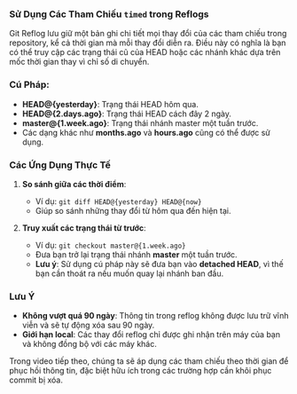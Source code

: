 ### Sử Dụng Các Tham Chiếu `timed` trong Reflogs

Git Reflog lưu giữ một bản ghi chi tiết mọi thay đổi của các tham chiếu trong repository, kể cả thời gian mà mỗi thay đổi diễn ra. Điều này có nghĩa là bạn có thể truy cập các trạng thái cũ của HEAD hoặc các nhánh khác dựa trên mốc thời gian thay vì chỉ số di chuyển.

### Cú Pháp:
- **HEAD@{yesterday}**: Trạng thái HEAD hôm qua.
- **HEAD@{2.days.ago}**: Trạng thái HEAD cách đây 2 ngày.
- **master@{1.week.ago}**: Trạng thái nhánh master một tuần trước.
- Các dạng khác như **months.ago** và **hours.ago** cũng có thể được sử dụng.

### Các Ứng Dụng Thực Tế
1. **So sánh giữa các thời điểm**:
   - Ví dụ: `git diff HEAD@{yesterday} HEAD@{now}`
   - Giúp so sánh những thay đổi từ hôm qua đến hiện tại.
   
2. **Truy xuất các trạng thái từ trước**:
   - Ví dụ: `git checkout master@{1.week.ago}`
   - Đưa bạn trở lại trạng thái nhánh **master** một tuần trước.
   - **Lưu ý**: Sử dụng cú pháp này sẽ đưa bạn vào **detached HEAD**, vì thế bạn cần thoát ra nếu muốn quay lại nhánh ban đầu.

### Lưu Ý
- **Không vượt quá 90 ngày**: Thông tin trong reflog không được lưu trữ vĩnh viễn và sẽ tự động xóa sau 90 ngày.
- **Giới hạn local**: Các thay đổi reflog chỉ được ghi nhận trên máy của bạn và không đồng bộ với các máy khác.

Trong video tiếp theo, chúng ta sẽ áp dụng các tham chiếu theo thời gian để phục hồi thông tin, đặc biệt hữu ích trong các trường hợp cần khôi phục commit bị xóa.
